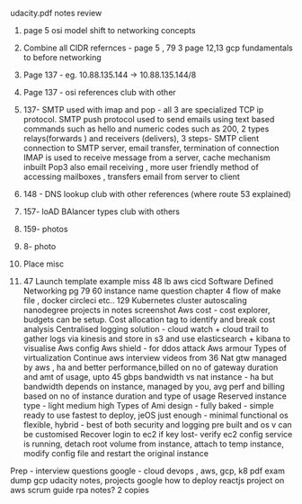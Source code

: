 udacity.pdf notes review
1. page 5 osi model shift to networking concepts
2. Combine all CIDR refernces - page 5 , 79
3 page 12,13 gcp fundamentals to before networking

1. Page 137 - eg. 10.88.135.144 -> 10.88.135.144/8
2. Page 137 - osi references club with other
3. 137- SMTP used with imap and pop - all 3 are specialized TCP ip protocol.
SMTP push protocol used to send emails using text based commands such as hello and numeric codes such as 200, 2 types relays(forwards ) and receivers (delivers), 3 steps- SMTP client connection to SMTP server, email transfer, termination of connection
IMAP is used to receive message from a server, cache mechanism inbuilt
Pop3 also email receiving , more user friendly method of accessing mailboxes , transfers email from server to client
4. 148 - DNS lookup club with other references (where route 53 explained)
5. 157- loAD BAlancer types club with others
6. 159- photos
7. 8- photo
8. Place misc
9. 47 Launch template example miss
48 lb
   aws cicd
   Software Defined Networking pg 79
   60 instance name question
   chapter 4 flow of make file , docker circleci etc..
   129 Kubernetes cluster autoscaling 
   nanodegree projects in notes screenshot
Aws cost - cost explorer, budgets can be setup. Cost allocation tag to identify and break cost analysis
Centralised logging solution - cloud watch + cloud trail to gather logs via kinesis and store in s3 and use elasticsearch + kibana to visualise
Aws config
Aws shield - for ddos attack 
Aws armour
Types of virtualization
Continue aws interview videos from 36
Nat gtw managed by aws , ha and better performance,billed on no of gateway duration and amt of usage, upto 45 gbps bandwidth vs nat instance - ha but bandwidth depends on instance, managed by you, avg perf and billing based on no of instance duration and type of usage 
Reserved instance type - light medium high
Types of Ami design - fully baked - simple ready to use fastest to deploy, jeOS just enough - minimal functional os flexible, hybrid - best of both security and logging pre built and os v can be customised
Recover login to ec2 if key lost- verify ec2 config service is running, detach root volume from instance, attach to temp instance, modify config file and restart the original instance


Prep - 
interview questions google - cloud devops , aws, gcp, k8
pdf exam dump gcp 
udacity notes,
projects 
   google how to deploy reactjs project on aws
scrum guide
rpa notes? 2 copies

